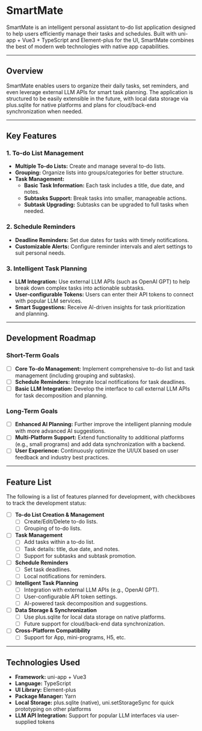 # SmartMate

SmartMate is an intelligent personal assistant to-do list application designed to help users efficiently manage their tasks and schedules. Built with uni-app + Vue3 + TypeScript and Element-plus for the UI, SmartMate combines the best of modern web technologies with native app capabilities.

---

## Overview

SmartMate enables users to organize their daily tasks, set reminders, and even leverage external LLM APIs for smart task planning. The application is structured to be easily extensible in the future, with local data storage via plus.sqlite for native platforms and plans for cloud/back-end synchronization when needed.

---

## Key Features

### 1. To-do List Management
- **Multiple To-do Lists:** Create and manage several to-do lists.
- **Grouping:** Organize lists into groups/categories for better structure.
- **Task Management:**
    - **Basic Task Information:** Each task includes a title, due date, and notes.
    - **Subtasks Support:** Break tasks into smaller, manageable actions.
    - **Subtask Upgrading:** Subtasks can be upgraded to full tasks when needed.

### 2. Schedule Reminders
- **Deadline Reminders:** Set due dates for tasks with timely notifications.
- **Customizable Alerts:** Configure reminder intervals and alert settings to suit personal needs.

### 3. Intelligent Task Planning
- **LLM Integration:** Use external LLM APIs (such as OpenAI GPT) to help break down complex tasks into actionable subtasks.
- **User-configurable Tokens:** Users can enter their API tokens to connect with popular LLM services.
- **Smart Suggestions:** Receive AI-driven insights for task prioritization and planning.

---

## Development Roadmap

### Short-Term Goals
- [ ] **Core To-do Management:** Implement comprehensive to-do list and task management (including grouping and subtasks).
- [ ] **Schedule Reminders:** Integrate local notifications for task deadlines.
- [ ] **Basic LLM Integration:** Develop the interface to call external LLM APIs for task decomposition and planning.

### Long-Term Goals
- [ ] **Enhanced AI Planning:** Further improve the intelligent planning module with more advanced AI suggestions.
- [ ] **Multi-Platform Support:** Extend functionality to additional platforms (e.g., small programs) and add data synchronization with a backend.
- [ ] **User Experience:** Continuously optimize the UI/UX based on user feedback and industry best practices.

---

## Feature List

The following is a list of features planned for development, with checkboxes to track the development status:

- [ ] **To-do List Creation & Management**
  - [ ] Create/Edit/Delete to-do lists.
  - [ ] Grouping of to-do lists.
- [ ] **Task Management**
  - [ ] Add tasks within a to-do list.
  - [ ] Task details: title, due date, and notes.
  - [ ] Support for subtasks and subtask promotion.
- [ ] **Schedule Reminders**
  - [ ] Set task deadlines.
  - [ ] Local notifications for reminders.
- [ ] **Intelligent Task Planning**
  - [ ] Integration with external LLM APIs (e.g., OpenAI GPT).
  - [ ] User-configurable API token settings.
  - [ ] AI-powered task decomposition and suggestions.
- [ ] **Data Storage & Synchronization**
  - [ ] Use plus.sqlite for local data storage on native platforms.
  - [ ] Future support for cloud/back-end data synchronization.
- [ ] **Cross-Platform Compatibility**
  - [ ] Support for App, mini-programs, H5, etc.

---

## Technologies Used
- **Framework:** uni-app + Vue3
- **Language:** TypeScript
- **UI Library:** Element-plus
- **Package Manager:** Yarn
- **Local Storage:** plus.sqlite (native), uni.setStorageSync for quick prototyping on other platforms
- **LLM API Integration:** Support for popular LLM interfaces via user-supplied tokens
